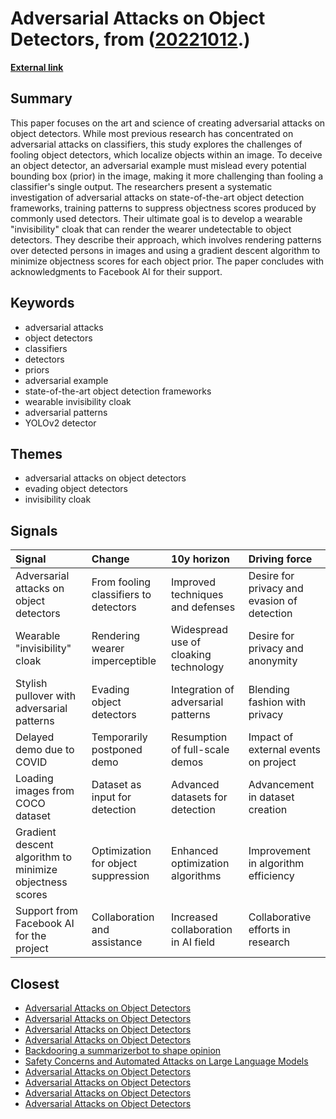 # __Adversarial Attacks on Object Detectors__, from ([20221012](https://kghosh.substack.com/p/20221012).)

__[External link](https://www.cs.umd.edu/~tomg/projects/invisible/)__



## Summary

This paper focuses on the art and science of creating adversarial attacks on object detectors. While most previous research has concentrated on adversarial attacks on classifiers, this study explores the challenges of fooling object detectors, which localize objects within an image. To deceive an object detector, an adversarial example must mislead every potential bounding box (prior) in the image, making it more challenging than fooling a classifier's single output. The researchers present a systematic investigation of adversarial attacks on state-of-the-art object detection frameworks, training patterns to suppress objectness scores produced by commonly used detectors. Their ultimate goal is to develop a wearable "invisibility" cloak that can render the wearer undetectable to object detectors. They describe their approach, which involves rendering patterns over detected persons in images and using a gradient descent algorithm to minimize objectness scores for each object prior. The paper concludes with acknowledgments to Facebook AI for their support.

## Keywords

* adversarial attacks
* object detectors
* classifiers
* detectors
* priors
* adversarial example
* state-of-the-art object detection frameworks
* wearable invisibility cloak
* adversarial patterns
* YOLOv2 detector

## Themes

* adversarial attacks on object detectors
* evading object detectors
* invisibility cloak

## Signals

| Signal                                                   | Change                                | 10y horizon                           | Driving force                               |
|:---------------------------------------------------------|:--------------------------------------|:--------------------------------------|:--------------------------------------------|
| Adversarial attacks on object detectors                  | From fooling classifiers to detectors | Improved techniques and defenses      | Desire for privacy and evasion of detection |
| Wearable "invisibility" cloak                            | Rendering wearer imperceptible        | Widespread use of cloaking technology | Desire for privacy and anonymity            |
| Stylish pullover with adversarial patterns               | Evading object detectors              | Integration of adversarial patterns   | Blending fashion with privacy               |
| Delayed demo due to COVID                                | Temporarily postponed demo            | Resumption of full-scale demos        | Impact of external events on project        |
| Loading images from COCO dataset                         | Dataset as input for detection        | Advanced datasets for detection       | Advancement in dataset creation             |
| Gradient descent algorithm to minimize objectness scores | Optimization for object suppression   | Enhanced optimization algorithms      | Improvement in algorithm efficiency         |
| Support from Facebook AI for the project                 | Collaboration and assistance          | Increased collaboration in AI field   | Collaborative efforts in research           |

## Closest

* [Adversarial Attacks on Object Detectors](76e3d69311e52896aa5c56f01119652f)
* [Adversarial Attacks on Object Detectors](76e3d69311e52896aa5c56f01119652f)
* [Adversarial Attacks on Object Detectors](76e3d69311e52896aa5c56f01119652f)
* [Adversarial Attacks on Object Detectors](76e3d69311e52896aa5c56f01119652f)
* [Backdooring a summarizerbot to shape opinion](4d1abdf7e702b559c6ccff847ce4d8d0)
* [Safety Concerns and Automated Attacks on Large Language Models](74c58b0ca359725b4a116ff765656c7c)
* [Adversarial Attacks on Object Detectors](76e3d69311e52896aa5c56f01119652f)
* [Adversarial Attacks on Object Detectors](76e3d69311e52896aa5c56f01119652f)
* [Adversarial Attacks on Object Detectors](76e3d69311e52896aa5c56f01119652f)
* [Adversarial Attacks on Object Detectors](76e3d69311e52896aa5c56f01119652f)